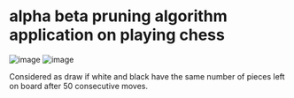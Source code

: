 # alpha beta pruning algorithm application on playing chess
![image](https://user-images.githubusercontent.com/77196303/192415559-ea623665-5763-44ff-bb44-071ad43b746f.png)
![image](https://user-images.githubusercontent.com/77196303/192415748-7f142f4c-7c35-4442-9da5-b37c7be54d08.png)

Considered as draw if white and black have the same number of pieces left on board
after 50 consecutive moves.
